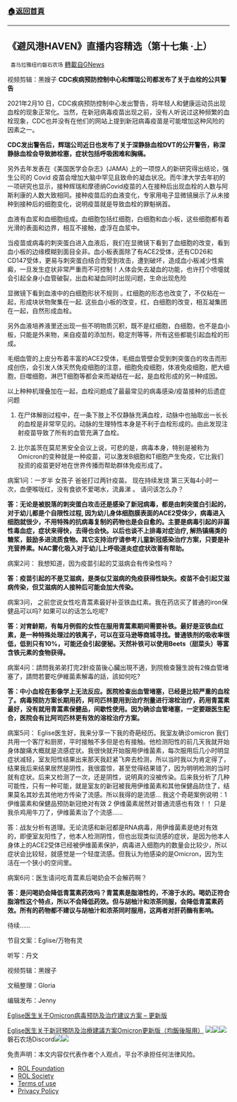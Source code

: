 ###  [:house:返回首頁](https://github.com/ourhimalayas/txt)
---


## 《避风港HAVEN》直播内容精选（第十七集 ·上）
` 喜马拉雅纽约磐石农场` [轉載自GNews](https://gnews.org/zh-hans/2118312/)

视频剪辑：黑嫂子
**CDC疾病预防控制中心和輝瑞公司都发布了关于血栓的公共警告**

2021年2月10 日，CDC疾病预防控制中心发出警告，将年轻人和健康运动员出现血栓的现象正常化。当然，在新冠病毒疫苗出现之前，没有人听说过这种频繁的血栓现象，CDC也并没有在他们的网站上提到新冠病毒疫苗是可能增加这种风险的因素之一。

**CDC发出警告后，辉瑞公司近日也发布了关于深静脉血栓DVT的公开警告，称深静脉血栓会导致肺栓塞，症状包括呼吸困难和胸痛。**

另外去年发表在《美国医学会杂志》(JAMA) 上的一项惊人的新研究得出结论，强生公司的 Covid 疫苗会增加大脑中罕见且致命的凝血状况。而牛津大学去年初的一项研究也显示，接种辉瑞和摩德纳Covid疫苗的人在接种后出现血栓的人数与阿斯利康的人数大致相同。接种疫苗后的血液变化，专家用电子显微镜展示了从未接种到接种后的细胞变化，说明疫苗就是导致血栓的罪魁祸首。

血液有血浆和血细胞组成。血细胞包括红细胞，白细胞和血小板，这些细胞都有着光滑的表面和边界，相互不接触，虚浮在血浆中。

当疫苗或病毒的刺突蛋白进入血液后，我们在显微镜下看到了血细胞的改变，看到血小板的边缘模糊到面目全非。血小板表面除了有ACE2受体，还有CD26和CD147受体，更易与刺突蛋白结合而受到攻击，遭到破坏，造成血小板减少性紫癜，一旦发生症状非常严重而不可控制！人体会失去凝血的功能，也许打个喷嚏就会引起全身小血管破裂，出血和凝血同时出现问题，生命出现危险

显微镜下看到血液中的白细胞形状不规则 。红细胞的形态也改变了，不仅粘在一起，形成块状物聚集在一起. 这些血小板的改变，红，白细胞的改变，相互凝集团在一起，自然形成血栓。

另外血液培养液里还出现一些不明物质沉积，既不是红细胞，白细胞，也不是血小板，只能是外来物，来自疫苗的添加剂，稳定剂等等，所有这些都能引起血栓的形成。

毛细血管的上皮分布着丰富的ACE2受体，毛细血管壁会受到刺突蛋白的攻击而形成创伤，会引发人体天然免疫细胞的注意，细胞免疫细胞，体液免疫细胞，肥大细胞，巨噬细胞，淋巴T细胞等都会来而凝结在一起，是血栓形成的另一种成因。

以上种种机理叠加在一起，血栓问题成了最最常见的病毒感染/疫苗接种的后遗症问题

1. 在尸体解剖过程中，在一条下肢上不仅静脉充满血栓，动脉中也抽取出一长长的血栓是非常罕见的。动脉的生理特性本身是不利于血栓形成的。由此发现注射疫苗导致了所有的血管充满了血栓。


1. 比尔盖茨在莫尼黑安全会议上说，可悲的是，病毒本身，特别是被称为Omicron的变种就是一种疫苗，可以激发B细胞和T细胞产生免疫，它比我们投资的疫苗更好地在世界传播而帮助群体免疫形成了。


病案1问：一岁半 女孩子 爸爸打过两针疫苗。 现在持续发烧 第三天每4小时一次，血便喉咙红，没有食欲不爱喝水，流鼻涕 。 请问该怎么办？

**答：无论是被脱落的刺突蛋白攻击还是感染了新冠病毒，都是由刺突蛋白引起的，对于幼儿都是个自限性过程, 因为幼儿身体细胞膜表面的ACE2受体少，病毒进入细胞就很少，不用特殊的抗病毒复制的药物也是会自愈的。主要是病毒引起的非菌性毒血症，症状来得快，去得也会快。以后也谈不上排毒对症治疗, 解热镇痛类的糖浆，鼓励多进流质食物。其它支持治疗请参考儿童新冠感染治疗方案，只要是补充营养素。NAC雾化吸入对于幼儿上呼吸道炎症症状改善有帮助。**

病案2问： 我想知道，因为疫苗引起的艾滋病会有传染性吗？

**答：疫苗引起的不是艾滋病，是类似艾滋病的免疫获得性缺失。疫苗不会引起艾滋病传染，但艾滋病的人接种后可能会加大传染。**

病案3问， 之前您说女性吃青蒿素最好补亚铁血红素。我在药店买了普通的iron保健品可以吗? 如果可以的话怎么吃呢?

**答：对育龄期，有每月例假的女性在服用青蒿素期间需要补铁。最好是亚铁血红素，是一种特殊处理过的铁离子，可以在亚马逊等商城寻找。普通铁剂的吸收率很低，低到只有10%，可能还会引起便秘。天然补铁可以使用Beets（甜菜头）等富含铁元素的食物获得。**

病案4问：請問我弟弟打完2針疫苗後心臟出現不適，到院檢查醫生說有2條血管堵塞了，請問若要吃伊維菌素解毒的話，該如何吃?

**答：中小血栓在影像学上无法反应。医院检查出血管堵塞，已经是比较严重的血栓了。病毒预防方案长期用药，阿司匹林要用到治疗剂量进行溶栓治疗，药用青蒿素最好，没有就用青蒿素保健品，间歇性使用。因为确诊血管堵塞，一定要跟医生配合，医院会有比阿司匹林更有效的溶栓治疗方案。**

病案5问： Eglise医生好，我来分享一下我的奇葩经历。我室友确诊omicron 我们共用一个客厅和厨房，平时接触不多但是也有接触。他检测阳性的前几天我就开始身体酸痛大概就是流感症状。我很快就开始服用伊维菌素，每次服用后几小时明显症状减轻，室友阳性结果出来那天我赶紧飞奔去检测，所以当时我以为肯定得了，结果我后来结果居然是阴性，我很震惊，甚至觉得结果错了，因为明明检测的当时就有症状。后来又检测了一次，还是阴性，说明真的没被传染。后来我分析了几种可能性，只有一种可能，就是室友的新冠被我用伊维菌素和其他保健品防住了，结果莫名其妙去其他地方传染了流感。所以我得的是流感… 我这个奇葩案例说明：1 伊维菌素和保健品预防新冠绝对有效 2 伊维菌素居然对普通流感也有效！！ 只是我杀鸡用牛刀了，伊维菌素治了个流感……

答：战友分析有道理。无论流感和新冠都是RNA病毒，用伊维菌素是绝对有效的，即便室友阳性了，他本人检测阴性，但也出现类似流感的症状，是因为他本人身体上的ACE2受体已经被伊维菌素保护，病毒进入细胞内的数量会比较少，所以症状会比较轻，就感觉是一个轻度流感。但我认为他感染的是Omicron，因为生活在一个狭小的空间里。

病案6问：医生请问吃青蒿素后喝奶会不会解药啊？

**答：是问喝奶会降低青蒿素药效吗？青蒿素是脂溶性的，不溶于水的。喝奶正符合脂溶性这个特点，所以不会降低药效。但与胡柚汁和浓茶同服，会降低青蒿素药效。所有的药物都不建议与胡柚汁和浓茶同时服用，这两者对肝药酶有影响。**

待续……

节目文案：Eglise/万物有灵

听写：丹文

视频剪辑：黑嫂子

文稿整理：Gloria

编辑发布：Jenny

[Eglise医生关于Omicron病毒预防及治疗建议方案 – 更新版](https://gnews.org/zh-hans/1853397/)

[Eglise医生关于新冠預防及治療建議方案Omicron更新版（均飯後服用）](https://gnews.org/zh-hant/1853467/)
![](https://assets.gnews.org/wp-content/uploads/2022/03/预防方案.jpeg)![](https://assets.gnews.org/wp-content/uploads/2022/03/治疗方案.jpeg)![](https://assets.gnews.org/wp-content/uploads/2022/01/磐石discord.jpg)磐石农场Discord![](https://assets.gnews.org/wp-content/uploads/2022/01/GTV.jpg)![](https://assets.gnews.org/wp-content/uploads/2022/01/b3df4b36-df11-4361-a8f5-6c7e5f9da569.jpg)


 

免责声明：本文内容仅代表作者个人观点，平台不承担任何法律风险。

- [ROL Foundation](https://rolfoundation.org/)
- [ROL Society](https://rolsociety.org/)
- [Terms of use](https://gnews.org/terms-of-use-3/)
- [Privacy Policy](https://gnews.org/privacy-policy/)
